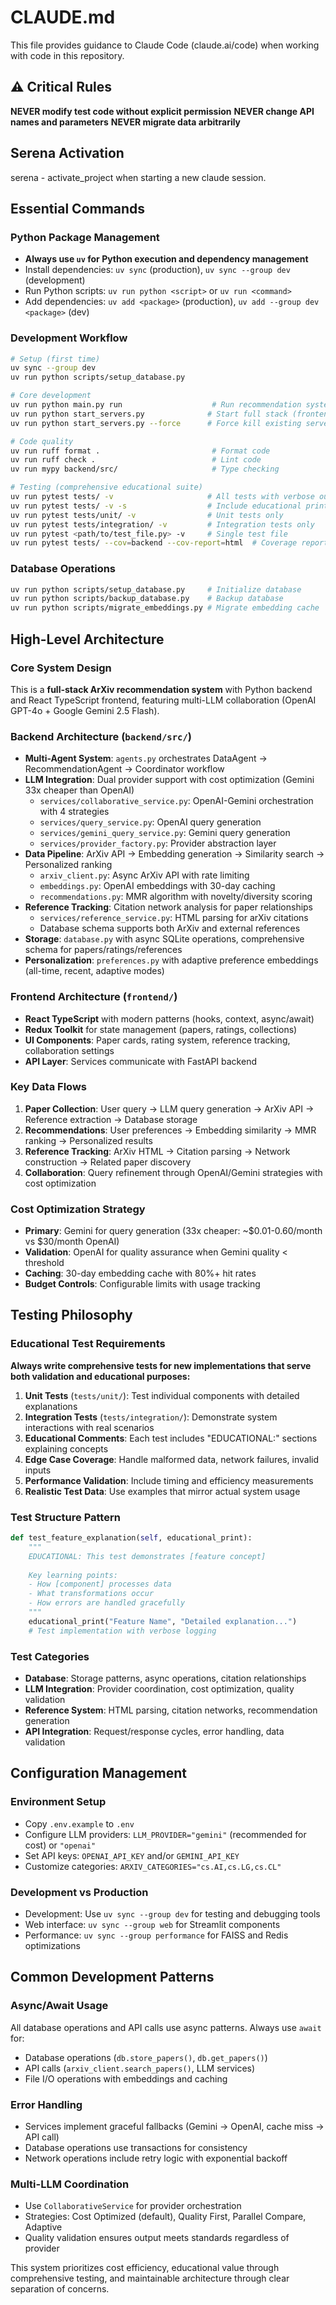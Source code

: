 # CLAUDE.md

This file provides guidance to Claude Code (claude.ai/code) when working with code in this repository.

## ⚠️ Critical Rules

**NEVER modify test code without explicit permission**
**NEVER change API names and parameters**
**NEVER migrate data arbitrarily**

## Serena Activation
serena - activate_project when starting a new claude session.

## Essential Commands

### Python Package Management
- **Always use `uv` for Python execution and dependency management**
- Install dependencies: `uv sync` (production), `uv sync --group dev` (development)
- Run Python scripts: `uv run python <script>` or `uv run <command>`
- Add dependencies: `uv add <package>` (production), `uv add --group dev <package>` (dev)

### Development Workflow
```bash
# Setup (first time)
uv sync --group dev
uv run python scripts/setup_database.py

# Core development
uv run python main.py run                    # Run recommendation system
uv run python start_servers.py              # Start full stack (frontend + backend)
uv run python start_servers.py --force      # Force kill existing servers

# Code quality
uv run ruff format .                         # Format code
uv run ruff check .                          # Lint code
uv run mypy backend/src/                     # Type checking

# Testing (comprehensive educational suite)
uv run pytest tests/ -v                     # All tests with verbose output
uv run pytest tests/ -v -s                  # Include educational print statements
uv run pytest tests/unit/ -v                # Unit tests only
uv run pytest tests/integration/ -v         # Integration tests only
uv run pytest <path/to/test_file.py> -v     # Single test file
uv run pytest tests/ --cov=backend --cov-report=html  # Coverage report
```

### Database Operations
```bash
uv run python scripts/setup_database.py     # Initialize database
uv run python scripts/backup_database.py    # Backup database
uv run python scripts/migrate_embeddings.py # Migrate embedding cache
```

## High-Level Architecture

### Core System Design
This is a **full-stack ArXiv recommendation system** with Python backend and React TypeScript frontend, featuring multi-LLM collaboration (OpenAI GPT-4o + Google Gemini 2.5 Flash).

### Backend Architecture (`backend/src/`)
- **Multi-Agent System**: `agents.py` orchestrates DataAgent → RecommendationAgent → Coordinator workflow
- **LLM Integration**: Dual provider support with cost optimization (Gemini 33x cheaper than OpenAI)
  - `services/collaborative_service.py`: OpenAI-Gemini orchestration with 4 strategies
  - `services/query_service.py`: OpenAI query generation
  - `services/gemini_query_service.py`: Gemini query generation
  - `services/provider_factory.py`: Provider abstraction layer
- **Data Pipeline**: ArXiv API → Embedding generation → Similarity search → Personalized ranking
  - `arxiv_client.py`: Async ArXiv API with rate limiting
  - `embeddings.py`: OpenAI embeddings with 30-day caching
  - `recommendations.py`: MMR algorithm with novelty/diversity scoring
- **Reference Tracking**: Citation network analysis for paper relationships
  - `services/reference_service.py`: HTML parsing for arXiv citations
  - Database schema supports both ArXiv and external references
- **Storage**: `database.py` with async SQLite operations, comprehensive schema for papers/ratings/references
- **Personalization**: `preferences.py` with adaptive preference embeddings (all-time, recent, adaptive modes)

### Frontend Architecture (`frontend/`)
- **React TypeScript** with modern patterns (hooks, context, async/await)
- **Redux Toolkit** for state management (papers, ratings, collections)
- **UI Components**: Paper cards, rating system, reference tracking, collaboration settings
- **API Layer**: Services communicate with FastAPI backend

### Key Data Flows
1. **Paper Collection**: User query → LLM query generation → ArXiv API → Reference extraction → Database storage
2. **Recommendations**: User preferences → Embedding similarity → MMR ranking → Personalized results
3. **Reference Tracking**: ArXiv HTML → Citation parsing → Network construction → Related paper discovery
4. **Collaboration**: Query refinement through OpenAI/Gemini strategies with cost optimization

### Cost Optimization Strategy
- **Primary**: Gemini for query generation (33x cheaper: ~$0.01-0.60/month vs $30/month OpenAI)
- **Validation**: OpenAI for quality assurance when Gemini quality < threshold
- **Caching**: 30-day embedding cache with 80%+ hit rates
- **Budget Controls**: Configurable limits with usage tracking

## Testing Philosophy

### Educational Test Requirements
**Always write comprehensive tests for new implementations that serve both validation and educational purposes:**

1. **Unit Tests** (`tests/unit/`): Test individual components with detailed explanations
2. **Integration Tests** (`tests/integration/`): Demonstrate system interactions with real scenarios
3. **Educational Comments**: Each test includes "EDUCATIONAL:" sections explaining concepts
4. **Edge Case Coverage**: Handle malformed data, network failures, invalid inputs
5. **Performance Validation**: Include timing and efficiency measurements
6. **Realistic Test Data**: Use examples that mirror actual system usage

### Test Structure Pattern
```python
def test_feature_explanation(self, educational_print):
    """
    EDUCATIONAL: This test demonstrates [feature concept]
    
    Key learning points:
    - How [component] processes data
    - What transformations occur
    - How errors are handled gracefully
    """
    educational_print("Feature Name", "Detailed explanation...")
    # Test implementation with verbose logging
```

### Test Categories
- **Database**: Storage patterns, async operations, citation relationships
- **LLM Integration**: Provider coordination, cost optimization, quality validation
- **Reference System**: HTML parsing, citation networks, recommendation generation
- **API Integration**: Request/response cycles, error handling, data validation

## Configuration Management

### Environment Setup
- Copy `.env.example` to `.env`
- Configure LLM providers: `LLM_PROVIDER="gemini"` (recommended for cost) or `"openai"`
- Set API keys: `OPENAI_API_KEY` and/or `GEMINI_API_KEY`
- Customize categories: `ARXIV_CATEGORIES="cs.AI,cs.LG,cs.CL"`

### Development vs Production
- Development: Use `uv sync --group dev` for testing and debugging tools
- Web interface: `uv sync --group web` for Streamlit components
- Performance: `uv sync --group performance` for FAISS and Redis optimizations

## Common Development Patterns

### Async/Await Usage
All database operations and API calls use async patterns. Always use `await` for:
- Database operations (`db.store_papers()`, `db.get_papers()`)
- API calls (`arxiv_client.search_papers()`, LLM services)
- File I/O operations with embeddings and caching

### Error Handling
- Services implement graceful fallbacks (Gemini → OpenAI, cache miss → API call)
- Database operations use transactions for consistency
- Network operations include retry logic with exponential backoff

### Multi-LLM Coordination
- Use `CollaborativeService` for provider orchestration
- Strategies: Cost Optimized (default), Quality First, Parallel Compare, Adaptive
- Quality validation ensures output meets standards regardless of provider

This system prioritizes cost efficiency, educational value through comprehensive testing, and maintainable architecture through clear separation of concerns.
